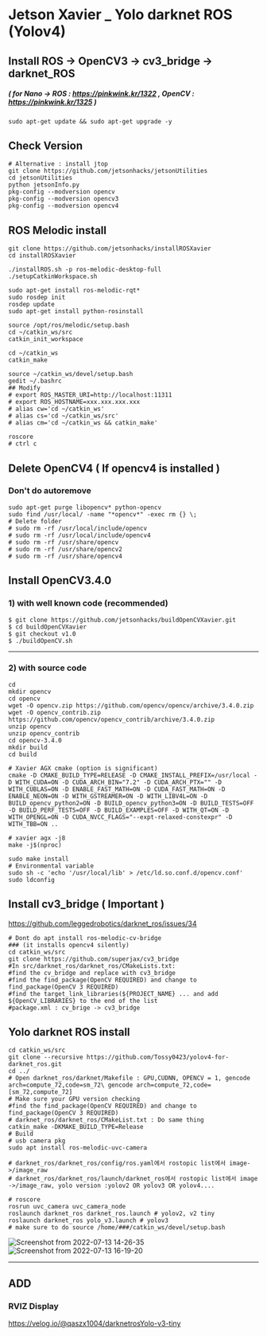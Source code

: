 # Jetson Xavier _ Yolo darknet ROS (Yolov4)
## Install ROS -> OpenCV3 -> cv3_bridge -> darknet_ROS 
##### ( for Nano -> ROS : https://pinkwink.kr/1322 , OpenCV : https://pinkwink.kr/1325 )
```
sudo apt-get update && sudo apt-get upgrade -y
```
## Check Version
```
# Alternative : install jtop
git clone https://github.com/jetsonhacks/jetsonUtilities
cd jetsonUtilities
python jetsonInfo.py
pkg-config --modversion opencv
pkg-config --modversion opencv3
pkg-config --modversion opencv4
```
## ROS Melodic install
```
git clone https://github.com/jetsonhacks/installROSXavier
cd installROSXavier

./installROS.sh -p ros-melodic-desktop-full
./setupCatkinWorkspace.sh

sudo apt-get install ros-melodic-rqt*
sudo rosdep init
rosdep update
sudo apt-get install python-rosinstall

source /opt/ros/melodic/setup.bash
cd ~/catkin_ws/src
catkin_init_workspace

cd ~/catkin_ws
catkin_make

source ~/catkin_ws/devel/setup.bash
gedit ~/.bashrc
## Modify
# export ROS_MASTER_URI=http://localhost:11311
# export ROS_HOSTNAME=xxx.xxx.xxx.xxx
# alias cw='cd ~/catkin_ws'
# alias cs='cd ~/catkin_ws/src'
# alias cm='cd ~/catkin_ws && catkin_make'

roscore
# ctrl c
```
## Delete OpenCV4 ( If opencv4 is installed )
### Don't do autoremove
```
sudo apt-get purge libopencv* python-opencv
sudo find /usr/local/ -name "*opencv*" -exec rm {} \;
# Delete folder
# sudo rm -rf /usr/local/include/opencv
# sudo rm -rf /usr/local/include/opencv4
# sudo rm -rf /usr/share/opencv
# sudo rm -rf /usr/share/opencv2
# sudo rm -rf /usr/share/opencv4
```
## Install OpenCV3.4.0
### 1) with well known code (recommended)
```
$ git clone https://github.com/jetsonhacks/buildOpenCVXavier.git
$ cd buildOpenCVXavier
$ git checkout v1.0
$ ./buildOpenCV.sh
```
___________________________

### 2) with source code
```
cd
mkdir opencv
cd opencv
wget -O opencv.zip https://github.com/opencv/opencv/archive/3.4.0.zip
wget -O opencv_contrib.zip https://github.com/opencv/opencv_contrib/archive/3.4.0.zip
unzip opencv
unzip opencv_contrib
cd opencv-3.4.0
mkdir build
cd build
```
```
# Xavier AGX cmake (option is significant)
cmake -D CMAKE_BUILD_TYPE=RELEASE -D CMAKE_INSTALL_PREFIX=/usr/local -D WITH_CUDA=ON -D CUDA_ARCH_BIN="7.2" -D CUDA_ARCH_PTX="" -D WITH_CUBLAS=ON -D ENABLE_FAST_MATH=ON -D CUDA_FAST_MATH=ON -D ENABLE_NEON=ON -D WITH_GSTREAMER=ON -D WITH_LIBV4L=ON -D BUILD_opencv_python2=ON -D BUILD_opencv_python3=ON -D BUILD_TESTS=OFF -D BUILD_PERF_TESTS=OFF -D BUILD_EXAMPLES=OFF -D WITH_QT=ON -D WITH_OPENGL=ON -D CUDA_NVCC_FLAGS="--expt-relaxed-constexpr" -D WITH_TBB=ON ..

```
```
# xavier agx -j8
make -j$(nproc)
```
```
sudo make install
# Environmental variable 
sudo sh -c 'echo '/usr/local/lib' > /etc/ld.so.conf.d/opencv.conf'
sudo ldconfig
```
## Install cv3_bridge ( Important )
https://github.com/leggedrobotics/darknet_ros/issues/34

```
# Dont do apt install ros-melodic-cv-bridge 
### (it installs opencv4 silently)
cd catkin_ws/src
git clone https://github.com/superjax/cv3_bridge
#In src/darknet_ros/darknet_ros/CMakeLists.txt:
#find the cv_bridge and replace with cv3_bridge
#find the find_package(OpenCV REQUIRED) and change to find_package(OpenCV 3 REQUIRED)
#find the target_link_libraries(${PROJECT_NAME} ... and add ${OpenCV_LIBRARIES} to the end of the list
#package.xml : cv_brige -> cv3_bridge

```
## Yolo darknet ROS install
```
cd catkin_ws/src
git clone --recursive https://github.com/Tossy0423/yolov4-for-darknet_ros.git
cd ../
# Open darknet_ros/darknet/Makefile : GPU,CUDNN, OPENCV = 1, gencode arch=compute_72,code=sm_72\ gencode arch=compute_72,code=[sm_72,compute_72] 
# Make sure your GPU version checking 
#find the find_package(OpenCV REQUIRED) and change to find_package(OpenCV 3 REQUIRED)
# darknet_ros/darknet_ros/CMakeList.txt : Do same thing
catkin_make -DKMAKE_BUILD_TYPE=Release
# Build
# usb camera pkg
sudo apt install ros-melodic-uvc-camera 

# darknet_ros/darknet_ros/config/ros.yaml에서 rostopic list에서 image->/image_raw
# darknet_ros/darknet_ros/launch/darknet_ros에서 rostopic list에서 image ->/image_raw, yolo version :yolov2 OR yolov3 OR yolov4....

# roscore
rosrun uvc_camera uvc_camera_node
roslaunch darknet_ros darknet_ros.launch # yolov2, v2 tiny  
roslaunch darknet_ros yolo_v3.launch # yolov3 
# make sure to do source /home/###/catkin_ws/devel/setup.bash 
```
![Screenshot from 2022-07-13 14-26-35](https://user-images.githubusercontent.com/88171531/178666386-5acb53a7-7d59-4e19-8eeb-dc845d8df9db.png)
![Screenshot from 2022-07-13 16-19-20](https://user-images.githubusercontent.com/88171531/178674569-31422ff5-a134-4291-a55c-901f63630688.png)
______________
## ADD
### RVIZ Display
https://velog.io/@qaszx1004/darknetrosYolo-v3-tiny
